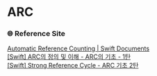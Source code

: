 # ARC

### 🌐 Reference Site
[Automatic Reference Counting | Swift Documents](https://docs.swift.org/swift-book/documentation/the-swift-programming-language/automaticreferencecounting/#Resolving-Strong-Reference-Cycles-Between-Class-Instances)  
[[Swift] ARC의 정의 및 이해 - ARC의 기초 - 1탄](https://yudonlee.tistory.com/31)    
[[Swift] Strong Reference Cycle - ARC 기초 2탄](https://yudonlee.tistory.com/35)    

